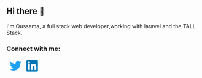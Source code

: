 ## Hi there  👋
I'm Oussama, a full stack web developer,working with laravel and the TALL Stack.


### Connect with me:

[<img  align="left" style="margin-left: 5px; display: inline-block; padding: 4px" alt="HTML Guide" title="Twitter profile"  src="https://raw.githubusercontent.com/ousid/ousid/b478675aec391f0eb3cc35b7ec594660254b9378/social/twitter.svg" width="30px" height="30px" >](https://twitter.com/sky_0xs)

[<img  align="left" style="margin-left: 5px; display: inline-block; padding: 4px" alt="HTML Guide" title="Linkedin Profile"  src="https://raw.githubusercontent.com/ousid/ousid/b478675aec391f0eb3cc35b7ec594660254b9378/social/linkedin.svg" width="30px" height="30px" >](https://www.linkedin.com/in/ousid/)

